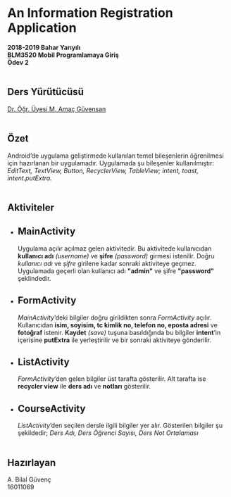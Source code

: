 # An Information Registration Application

**2018-2019 Bahar Yarıyılı <br>
BLM3520 Mobil Programlamaya Giriş <br>
Ödev 2**
 <br> <br>
## Ders Yürütücüsü
[Dr. Öğr. Üyesi M. Amaç Güvensan][ogr]
 <br> <br>
## Özet
Android’de uygulama geliştirmede kullanılan temel bileşenlerin öğrenilmesi için hazırlanan bir
uygulamadır. Uygulamada şu bileşenler kullanılmıştır: *EditText, TextView, Button, RecyclerView,
TableView; intent, toast, intent.putExtra.*
 <br> <br>
## Aktiviteler
- ## MainActivity
  Uygulama açılır açılmaz gelen aktivitedir. Bu aktivitede kullanıcıdan **kullanıcı adı** *(username)* ve **şifre**
*(password)* girmesi istenilir. Doğru *kullanıcı adı* ve *şifre* girilene kadar sonraki aktiviteye geçmez.
Uygulamada geçerli olan kullanıcı adı **"admin"** ve şifre **"password"** şeklindedir.

- ## FormActivity
  *MainActivity*’deki bilgiler doğru girildikten sonra *FormActivity* açılır. Kullanıcıdan **isim, soyisim, tc
kimlik no, telefon no, eposta adresi** ve **fotoğraf** istenir. **Kaydet** *(save)* tuşuna basıldığında bu bilgiler
**intent**’in içerisine **putExtra** ile yerleştirilir ve bir sonraki aktiviteye gönderilir.
  
- ## ListActivity
  *FormActivity*’den gelen bilgiler üst tarafta gösterilir. Alt tarafta ise **recycler view** ile **ders adı** ve
**notları** gösterilir.
  
- ## CourseActivity
  *ListActivity*’den seçilen dersle ilgili bilgiler yer alır. Gösterilen bilgiler şu şekildedir; *Ders Adı, Ders
Öğrenci Sayısı, Ders Not Ortalaması*
 <br> <br>
## Hazırlayan
A. Bilal Güvenç <br>
16011069 

[ogr]: http://avesis.yildiz.edu.tr/amac/
